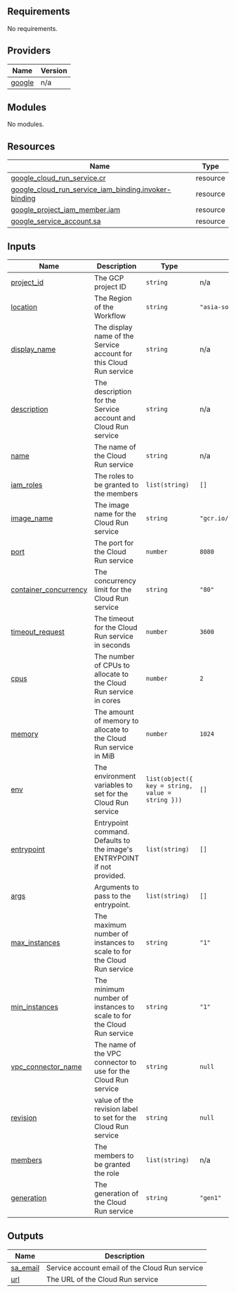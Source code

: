 <!-- BEGIN_TF_DOCS -->
## Requirements

No requirements.

## Providers

| Name | Version |
|------|---------|
| <a name="provider_google"></a> [google](#provider\_google) | n/a |

## Modules

No modules.

## Resources

| Name | Type |
|------|------|
| [google_cloud_run_service.cr](https://registry.terraform.io/providers/hashicorp/google/latest/docs/resources/cloud_run_service) | resource |
| [google_cloud_run_service_iam_binding.invoker-binding](https://registry.terraform.io/providers/hashicorp/google/latest/docs/resources/cloud_run_service_iam_binding) | resource |
| [google_project_iam_member.iam](https://registry.terraform.io/providers/hashicorp/google/latest/docs/resources/project_iam_member) | resource |
| [google_service_account.sa](https://registry.terraform.io/providers/hashicorp/google/latest/docs/resources/service_account) | resource |

## Inputs

| Name | Description | Type | Default | Required |
|------|-------------|------|---------|:--------:|
| <a name="input_project_id"></a> [project\_id](#input\_project\_id) | The GCP project ID | `string` | n/a | yes |
| <a name="input_location"></a> [location](#input\_location) | The Region of the Workflow | `string` | `"asia-southeast1"` | no |
| <a name="input_display_name"></a> [display\_name](#input\_display\_name) | The display name of the Service account for this Cloud Run service | `string` | n/a | yes |
| <a name="input_description"></a> [description](#input\_description) | The description for the Service account and Cloud Run service | `string` | n/a | yes |
| <a name="input_name"></a> [name](#input\_name) | The name of the Cloud Run service | `string` | n/a | yes |
| <a name="input_iam_roles"></a> [iam\_roles](#input\_iam\_roles) | The roles to be granted to the members | `list(string)` | `[]` | no |
| <a name="input_image_name"></a> [image\_name](#input\_image\_name) | The image name for the Cloud Run service | `string` | `"gcr.io/cloudrun/hello"` | no |
| <a name="input_port"></a> [port](#input\_port) | The port for the Cloud Run service | `number` | `8080` | no |
| <a name="input_container_concurrency"></a> [container\_concurrency](#input\_container\_concurrency) | The concurrency limit for the Cloud Run service | `string` | `"80"` | no |
| <a name="input_timeout_request"></a> [timeout\_request](#input\_timeout\_request) | The timeout for the Cloud Run service in seconds | `number` | `3600` | no |
| <a name="input_cpus"></a> [cpus](#input\_cpus) | The number of CPUs to allocate to the Cloud Run service in cores | `number` | `2` | no |
| <a name="input_memory"></a> [memory](#input\_memory) | The amount of memory to allocate to the Cloud Run service in MiB | `number` | `1024` | no |
| <a name="input_env"></a> [env](#input\_env) | The environment variables to set for the Cloud Run service | `list(object({ key = string, value = string }))` | `[]` | no |
| <a name="input_entrypoint"></a> [entrypoint](#input\_entrypoint) | Entrypoint command. Defaults to the image's ENTRYPOINT if not provided. | `list(string)` | `[]` | no |
| <a name="input_args"></a> [args](#input\_args) | Arguments to pass to the entrypoint. | `list(string)` | `[]` | no |
| <a name="input_max_instances"></a> [max\_instances](#input\_max\_instances) | The maximum number of instances to scale to for the Cloud Run service | `string` | `"1"` | no |
| <a name="input_min_instances"></a> [min\_instances](#input\_min\_instances) | The minimum number of instances to scale to for the Cloud Run service | `string` | `"1"` | no |
| <a name="input_vpc_connector_name"></a> [vpc\_connector\_name](#input\_vpc\_connector\_name) | The name of the VPC connector to use for the Cloud Run service | `string` | `null` | no |
| <a name="input_revision"></a> [revision](#input\_revision) | value of the revision label to set for the Cloud Run service | `string` | `null` | no |
| <a name="input_members"></a> [members](#input\_members) | The members to be granted the role | `list(string)` | n/a | yes |
| <a name="input_generation"></a> [generation](#input\_generation) | The generation of the Cloud Run service | `string` | `"gen1"` | no |

## Outputs

| Name | Description |
|------|-------------|
| <a name="output_sa_email"></a> [sa\_email](#output\_sa\_email) | Service account email of the Cloud Run service |
| <a name="output_url"></a> [url](#output\_url) | The URL of the Cloud Run service |
<!-- END_TF_DOCS -->